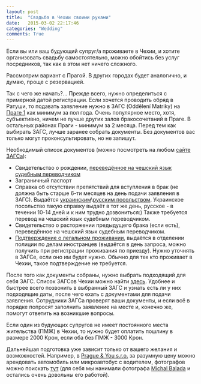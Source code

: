```yaml
---
layout: post
title:  "Свадьба в Чехии своими руками"
date:   2015-03-02 22:17:46
categories: "Wedding"
comments: True
---
```

Если вы или ваш будующий супруг/а проживаете в Чехии, и хотите организовать свадьбу самостоятельно, можно обойтись без услуг посредников, так как в этом нет ничего сложного.

<!--more-->

Рассмотрим вариант с Прагой. В других городах будет аналогично, и думаю, проще с резервацией.

Так с чего же начать?… Прежде всего, нужно определиться с примерной датой регистрации. Если хочется проводить обряд в Ратуши, то подавать заявление нужно в ЗАГС (Oddělení Matriky) на 
<a href="http://www.praha1.cz/cps/psv-odbory-uzavreni-manzelstvi.html" target="_blank">Праге 1</a> как минимум за пол года. Очень популярное место, хотя, субъективно, ничем не лучше других залов бракосочетаний в Праге. В остальных районах Праги - минимум за 2 месяца. Перед тем как выбирать ЗАГС, лучше заранее собрать документы. Без документов вас только могут проконсультировать, но не запишут.

<p>Необходимый список документов (можно посмотреть на любом <a href="http://www.praha1.cz/cps/psv-odbory-uzavreni-manzelstvi.html" target="_blank">сайте ЗАГСа</a>):
<ul>
<li>Свидетельство о рождении, <a href="{% post_url 2015-03-05-perevod-dokumentov %}" target="_blank">переведённое на чешский язык судебным переводчиком</a></li>
<li>Заграничный паспорт</li>
<li>Справка об отсутствии препятствий для вступления в брак (не должна быть старше 6-ти месяцев на день подачи заявления в ЗАГС). Выдаётся <a href="http://czechia.mfa.gov.ua/" target="_blank">украинским</a>\<a href="http://www.czech.mid.ru/" target="_blank">русским посольством</a>. 
Украинское посольство такую справку выдаёт в тот же день, русское - в течении 10-14 дней и к ним трудно дозвониться:) Также требуется перевод на чешский язык судебным переводчиком.</li>
<li>Свидетельство о расторжении предыдущего брака (если есть), переведённое на чешский язык судебным переводчиком.</li>
<li><a href="http://www.mvcr.cz/clanek/vydavani-potvrzeni-o-opravnenosti-pobytu-za-ucelem-uzavreni-snatku-registrovaneho-partnerstvi-od-24-cervna-2014.aspx" target="_blank">Подтверждение о легальном проживании</a>, выдаётся в отделении полиции по делам иностранцев (выдаётся в день запроса, можно получить при регистрации проживания по приезду). Нужно уточнять в ЗАГСе, если оно им будет нужно. Обычно для тех кто проживает в Чехии, такое подтверждение не требуется.</li>
</ul>
</p>

После того как документы собраны, нужно выбрать подходящий для себя ЗАГС. Список ЗАГСов Чехии можно найти <a href="http://www.statnisprava.cz/rstsp/ciselniky.nsf/i/d0054" target="_blank">здесь</a>. 
Удобнее и быстрее всего позвонить в выбранный ЗАГС и узнать есть ли у них подходящие даты, после чего ехать с документами для подачи заявления. Сотрудники ЗАГСа проверят ваши документы, и если всё в порядке попросят заполнить заявление на месте и, конечно же, помогут ответить на возникшие вопросы. 

Если один из будующих супругов не имеет постоянного места жительства (ПМЖ) в Чехии, то нужно будет оплатить пошлину в размере 2000 Крон, если оба без ПМЖ - 3000 Крон.

Дальнейшая подготовка уже зависит только от вашего желания и возможностей. Например, в <a href="http://www.private-cars.cz/o-nas-prague.htm" target="_blank">Prague & You s.r.o.</a> 
за разумную цену можно арендовать автомобиль или микроавтобус с водителем, фотографов можно поискать <a href="http://www.svatebni-fotografove.info/category/ceska-republika/" target="_blank">тут</a>
(для себя мы нанимали фотографа <a href="http://www.michalbalada.com/" target="_blank">Michal Balada</a> и остались очень довольны его работой).  
